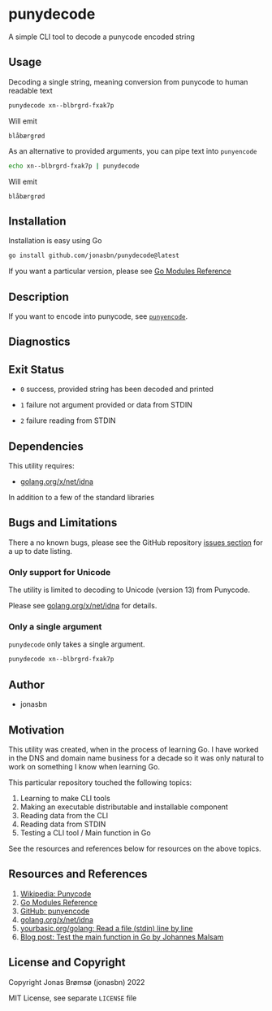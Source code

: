 # punydecode

A simple CLI tool to decode a punycode encoded string

## Usage

Decoding a single string, meaning conversion from punycode to human readable text

```bash
punydecode xn--blbrgrd-fxak7p
```

Will emit

```text
blåbærgrød
```

As an alternative to provided arguments, you can pipe text into `punyencode`

```bash
echo xn--blbrgrd-fxak7p | punydecode 
```

Will emit

```text
blåbærgrød
```

## Installation

Installation is easy using Go

```bash
go install github.com/jonasbn/punydecode@latest
```

If you want a particular version, please see [Go Modules Reference][MOD]

## Description

If you want to encode into punycode, see [`punyencode`][punyencode].

## Diagnostics

## Exit Status

- `0` success, provided string has been decoded and printed

- `1` failure not argument provided or data from STDIN

- `2` failure reading from STDIN

## Dependencies

This utility requires:

- [golang.org/x/net/idna][goidna]

In addition to a few of the standard libraries

## Bugs and Limitations

There a no known bugs, please see the GitHub repository [issues section](https://github.com/jonasbn/punydecode/issues) for a up to date listing.

### Only support for Unicode

The utility is limited to decoding to Unicode (version 13) from Punycode.

Please see [golang.org/x/net/idna][goidna] for details.

### Only a single argument

`punydecode` only takes a single argument.

```bash
punydecode xn--blbrgrd-fxak7p
```

## Author

- jonasbn

## Motivation

This utility was created, when in the process of learning Go. I have worked in the DNS and domain name business for a decade so it was only natural to work on something I know when learning Go.

This particular repository touched the following topics:

1. Learning to make CLI tools
1. Making an executable distributable and installable component
1. Reading data from the CLI
1. Reading data from STDIN
1. Testing a CLI tool / Main function in Go

See the resources and references below for resources on the above topics.

## Resources and References

1. [Wikipedia: Punycode](https://en.wikipedia.org/wiki/Punycode)
1. [Go Modules Reference][MOD]
1. [GitHub: punyencode][punyencode]
1. [golang.org/x/net/idna][goidna]
1. [yourbasic.org/golang: Read a file (stdin) line by line](https://yourbasic.org/golang/read-file-line-by-line/)
1. [Blog post: Test the main function in Go by Johannes Malsam](https://mj-go.in/golang/test-the-main-function-in-go)

## License and Copyright

Copyright Jonas Brømsø (jonasbn) 2022

MIT License, see separate `LICENSE` file

[MOD]: https://go.dev/ref/mod#go-install
[punyencode]: https://github.com/jonasbn/punyencode
[goidna]: https://pkg.go.dev/golang.org/x/net/idna
